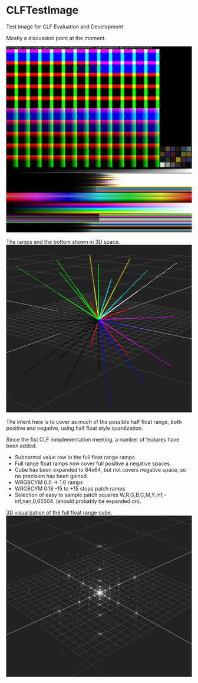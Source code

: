 # CLFTestImage
 Test Image for CLF Evaluation and Development

Mostly a discussion point at the moment.

![](images/CLF_testImagePrototype_v005.jpg)

The ramps and the bottom shown in 3D space.
![](images/fullRangeSpikeExample_v001.png)

The intent here is to cover as much of the possible half float range, both positive and negative, using half float style quantization.

Since the fist CLF inmplementation meeting, a number of features have been added.

* Subnormal value row in the full float range ramps.
* Full range float ramps now cover full positive a negative spaces.
* Cube has been expanded to 64x64, but not covers negative space, so no precision has been gained.
* WRGBCYM 0.0 -> 1.0 ramps
* WRGBCYM 0.18 -15 to +15 stops patch ramps
* Selection of easy to sample patch squares W,R,G,B,C,M,Y,inf,-inf,nan,0,65504. (should probably be expanded on).

3D visualization of the full float range cube.
![](images/PosNegCube_64x64.png)
